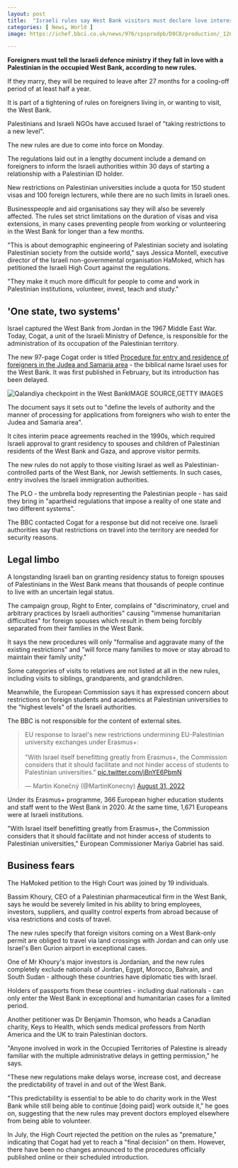 ```yaml
---
layout: post
title:  "Israeli rules say West Bank visitors must declare love interest"
categories: [ News, World ]
image: https://ichef.bbci.co.uk/news/976/cpsprodpb/D8C8/production/_126569455_palestiniansvalentinegettyimages-96683865.jpg.webp

---
```

**Foreigners must tell the Israeli defence ministry if they fall in love with a Palestinian in the occupied West Bank, according to new rules.**

If they marry, they will be required to leave after 27 months for a cooling-off period of at least half a year.

It is part of a tightening of rules on foreigners living in, or wanting to visit, the West Bank.

Palestinians and Israeli NGOs have accused Israel of "taking restrictions to a new level".

The new rules are due to come into force on Monday.

The regulations laid out in a lengthy document include a demand on foreigners to inform the Israeli authorities within 30 days of starting a relationship with a Palestinian ID holder.

New restrictions on Palestinian universities include a quota for 150 student visas and 100 foreign lecturers, while there are no such limits in Israeli ones.

Businesspeople and aid organisations say they will also be severely affected. The rules set strict limitations on the duration of visas and visa extensions, in many cases preventing people from working or volunteering in the West Bank for longer than a few months.

"This is about demographic engineering of Palestinian society and isolating Palestinian society from the outside world," says Jessica Montell, executive director of the Israeli non-governmental organisation HaMoked, which has petitioned the Israeli High Court against the regulations.

"They make it much more difficult for people to come and work in Palestinian institutions, volunteer, invest, teach and study."

## 'One state, two systems'

Israel captured the West Bank from Jordan in the 1967 Middle East War. Today, Cogat, a unit of the Israeli Ministry of Defence, is responsible for the administration of its occupation of the Palestinian territory.

The new 97-page Cogat order is titled  [Procedure for entry and residence of foreigners in the Judea and Samaria area](https://www.gov.il/BlobFolder/policy/judeaentry2022/en/%D7%A0%D7%95%D7%94%D7%9C%20%D7%9B%D7%A0%D7%99%D7%A1%D7%AA%20%D7%95%D7%A9%D7%94%D7%99%D7%99%D7%AA%20%D7%96%D7%A8%D7%99%D7%9D%20%D7%91%D7%90%D7%99%D7%95%D7%A9%20-%20%D7%A4%D7%91%D7%A8%D7%95%D7%90%D7%A8%202022(en)%20(%D7%A1%D7%95%D7%A4%D7%99).pdf)  - the biblical name Israel uses for the West Bank. It was first published in February, but its introduction has been delayed.

![Qalandiya checkpoint in the West Bank](https://ichef.bbci.co.uk/news/976/cpsprodpb/126E8/production/_126569457_qalandiyagettyimages-1239826695.jpg)IMAGE SOURCE,GETTY IMAGES

The document says it sets out to "define the levels of authority and the manner of processing for applications from foreigners who wish to enter the Judea and Samaria area".

It cites interim peace agreements reached in the 1990s, which required Israeli approval to grant residency to spouses and children of Palestinian residents of the West Bank and Gaza, and approve visitor permits.

The new rules do not apply to those visiting Israel as well as Palestinian-controlled parts of the West Bank, nor Jewish settlements. In such cases, entry involves the Israeli immigration authorities.

The PLO - the umbrella body representing the Palestinian people - has said they bring in "apartheid regulations that impose a reality of one state and two different systems".

The BBC contacted Cogat for a response but did not receive one. Israeli authorities say that restrictions on travel into the territory are needed for security reasons.

## Legal limbo

A longstanding Israeli ban on granting residency status to foreign spouses of Palestinians in the West Bank means that thousands of people continue to live with an uncertain legal status.

The campaign group, Right to Enter, complains of "discriminatory, cruel and arbitrary practices by Israeli authorities" causing "immense humanitarian difficulties" for foreign spouses which result in them being forcibly separated from their families in the West Bank.

It says the new procedures will only "formalise and aggravate many of the existing restrictions" and "will force many families to move or stay abroad to maintain their family unity."

Some categories of visits to relatives are not listed at all in the new rules, including visits to siblings, grandparents, and grandchildren.

Meanwhile, the European Commission says it has expressed concern about restrictions on foreign students and academics at Palestinian universities to the "highest levels" of the Israeli authorities.

The BBC is not responsible for the content of external sites.

<blockquote class="twitter-tweet"><p lang="en" dir="ltr">EU response to Israel&#39;s new restrictions undermining EU-Palestinian university exchanges under Erasmus+:<br><br>&quot;With Israel itself benefitting greatly from Erasmus+, the Commission considers that it should facilitate and not hinder access of students to Palestinian universities.&quot; <a href="https://t.co/jBnYE6PbmN">pic.twitter.com/jBnYE6PbmN</a></p>&mdash; Martin Konečný (@MartinKonecny) <a href="https://twitter.com/MartinKonecny/status/1564985519779549185?ref_src=twsrc%5Etfw">August 31, 2022</a></blockquote> <script async src="https://platform.twitter.com/widgets.js" charset="utf-8"></script>

Under its Erasmus+ programme, 366 European higher education students and staff went to the West Bank in 2020. At the same time, 1,671 Europeans were at Israeli institutions.

"With Israel itself benefitting greatly from Erasmus+, the Commission considers that it should facilitate and not hinder access of students to Palestinian universities," European Commissioner Mariya Gabriel has said.

## Business fears

The HaMoked petition to the High Court was joined by 19 individuals.

Bassim Khoury, CEO of a Palestinian pharmaceutical firm in the West Bank, says he would be severely limited in his ability to bring employees, investors, suppliers, and quality control experts from abroad because of visa restrictions and costs of travel.

The new rules specify that foreign visitors coming on a West Bank-only permit are obliged to travel via land crossings with Jordan and can only use Israel's Ben Gurion airport in exceptional cases.

One of Mr Khoury's major investors is Jordanian, and the new rules completely exclude nationals of Jordan, Egypt, Morocco, Bahrain, and South Sudan - although these countries have diplomatic ties with Israel.

Holders of passports from these countries - including dual nationals - can only enter the West Bank in exceptional and humanitarian cases for a limited period.

Another petitioner was Dr Benjamin Thomson, who heads a Canadian charity, Keys to Health, which sends medical professors from North America and the UK to train Palestinian doctors.

"Anyone involved in work in the Occupied Territories of Palestine is already familiar with the multiple administrative delays in getting permission," he says.

"These new regulations make delays worse, increase cost, and decrease the predictability of travel in and out of the West Bank.

"This predictability is essential to be able to do charity work in the West Bank while still being able to continue [doing paid] work outside it," he goes on, suggesting that the new rules may prevent doctors employed elsewhere from being able to volunteer.

In July, the High Court rejected the petition on the rules as "premature," indicating that Cogat had yet to reach a "final decision" on them. However, there have been no changes announced to the procedures officially published online or their scheduled introduction.
<!--stackedit_data:
eyJoaXN0b3J5IjpbLTYxNTQ4NjMsMTE4ODE3OTI0N119
-->